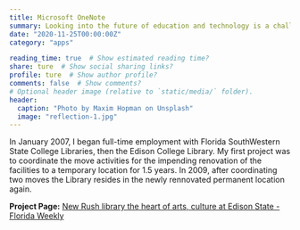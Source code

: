 ```yaml
---
title: Microsoft OneNote
summary: Looking into the future of education and technology is a challenging, yet presents opportunities.
date: "2020-11-25T00:00:00Z"
category: "apps"

reading_time: true  # Show estimated reading time?
share: ture  # Show social sharing links?
profile: ture  # Show author profile?
comments: false  # Show comments?
# Optional header image (relative to `static/media/` folder).
header:
  caption: "Photo by Maxim Hopman on Unsplash"
  image: "reflection-1.jpg"
---
```


In January 2007, I began full-time employment with Florida SouthWestern State College Libraries, then the Edison College Library. My first project was to coordinate the move activities for the impending renovation of the facilities to a temporary location for 1.5 years. In 2009, after coordinating two moves the Library resides in the newly rennovated permanent location again.

**Project Page:** [New Rush library the heart of arts, culture at Edison State - Florida Weekly](https://fortmyers.floridaweekly.com/articles/new-rush-library-the-heart-of-arts-culture-at-edison-state/)
